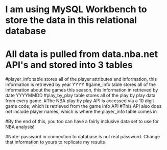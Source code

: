 # I am using MySQL Workbench to store the data in this relational database
# All data is pulled from data.nba.net API's and stored into 3 tables

#player_info table stores all of the player attributes and information, this information is retrieved by year YYYY
#game_info table stores all of the information about the games this season, this information in retrieved by date YYYYMMDD
#play_by_play table stores all of the play by play data from every game. 
    #The NBA play by play API is accessed via a 10 digit game code, which is retrieved from the game info API
    #This API also does not include player names, which is where the player_info table comes in
    
#By the end of this, you too can have a fairly inclusive data set to use for NBA analysis!


#Note: password in connection to database is not real password. Change that information to yours to replicate my results
